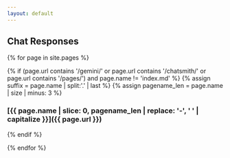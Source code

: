 ```yaml
---
layout: default
---
```


## Chat Responses

{% for page in site.pages %}

{% if (page.url contains '/gemini/' or page.url contains '/chatsmith/' or page.url contains '/pages/') and page.name != 'index.md' %}
{% assign suffix = page.name | split:'.' | last %}
{% assign pagename_len = page.name | size | minus: 3 %}
### [{{ page.name | slice: 0, pagename_len | replace: '-', ' ' | capitalize }}]({{ page.url }})
{% endif %}

{% endfor %}

